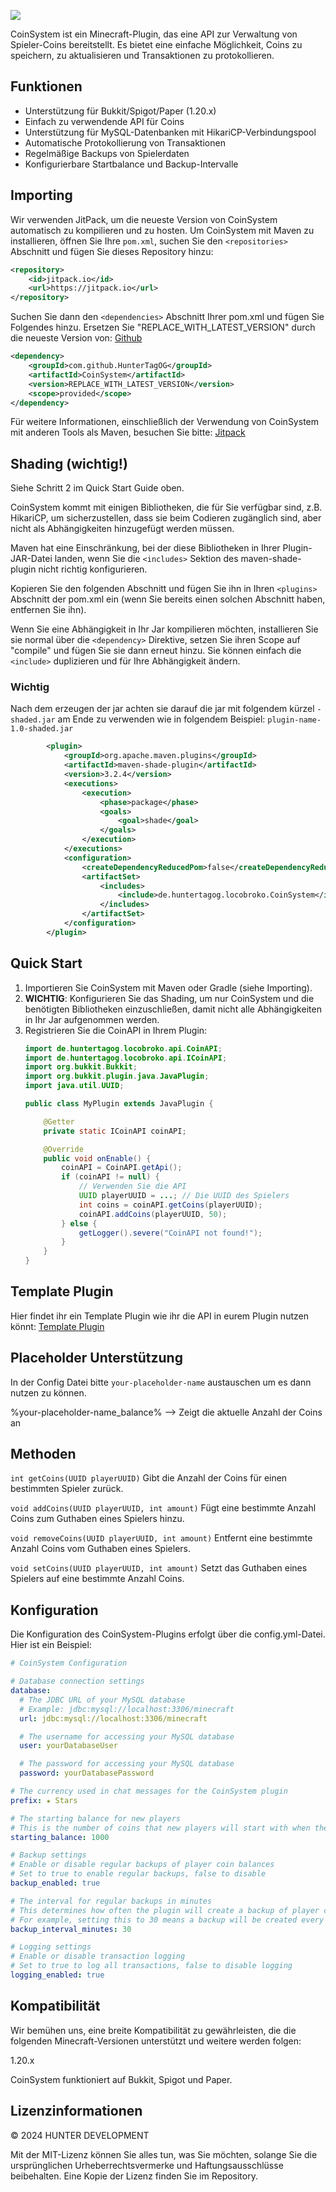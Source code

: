 [![](https://jitpack.io/v/HunterTagOG/CoinSystem.svg)](https://jitpack.io/#HunterTagOG/CoinSystem)

CoinSystem ist ein Minecraft-Plugin, das eine API zur Verwaltung von Spieler-Coins bereitstellt. Es bietet eine einfache Möglichkeit, Coins zu speichern, zu aktualisieren und Transaktionen zu protokollieren.

## Funktionen

- Unterstützung für Bukkit/Spigot/Paper (1.20.x)
- Einfach zu verwendende API für Coins
- Unterstützung für MySQL-Datenbanken mit HikariCP-Verbindungspool
- Automatische Protokollierung von Transaktionen
- Regelmäßige Backups von Spielerdaten
- Konfigurierbare Startbalance und Backup-Intervalle

## Importing

Wir verwenden JitPack, um die neueste Version von CoinSystem automatisch zu kompilieren und zu hosten. Um CoinSystem mit Maven zu installieren, öffnen Sie Ihre `pom.xml`, suchen Sie den `<repositories>` Abschnitt und fügen Sie dieses Repository hinzu:

```xml
<repository>
    <id>jitpack.io</id>
    <url>https://jitpack.io</url>
</repository>
```

Suchen Sie dann den `<dependencies>` Abschnitt Ihrer pom.xml und fügen Sie Folgendes hinzu. Ersetzen Sie "REPLACE_WITH_LATEST_VERSION" durch die neueste Version von: [Github](https://github.com/HunterTagOG/CoinSystem/releases)

```xml
<dependency>
    <groupId>com.github.HunterTagOG</groupId>
    <artifactId>CoinSystem</artifactId>
    <version>REPLACE_WITH_LATEST_VERSION</version>
    <scope>provided</scope>
</dependency>
```

Für weitere Informationen, einschließlich der Verwendung von CoinSystem mit anderen Tools als Maven, besuchen Sie bitte: [Jitpack](https://jitpack.io/#HunterTagOG/CoinSystem/)

## Shading (wichtig!)
Siehe Schritt 2 im Quick Start Guide oben.

CoinSystem kommt mit einigen Bibliotheken, die für Sie verfügbar sind, z.B. HikariCP, um sicherzustellen, dass sie beim Codieren zugänglich sind, aber nicht als Abhängigkeiten hinzugefügt werden müssen.

Maven hat eine Einschränkung, bei der diese Bibliotheken in Ihrer Plugin-JAR-Datei landen, wenn Sie die `<includes>` Sektion des maven-shade-plugin nicht richtig konfigurieren.

Kopieren Sie den folgenden Abschnitt und fügen Sie ihn in Ihren `<plugins>` Abschnitt der pom.xml ein (wenn Sie bereits einen solchen Abschnitt haben, entfernen Sie ihn).

Wenn Sie eine Abhängigkeit in Ihr Jar kompilieren möchten, installieren Sie sie normal über die `<dependency>` Direktive, setzen Sie ihren Scope auf "compile" und fügen Sie sie dann erneut hinzu. Sie können einfach die `<include>` duplizieren und für Ihre Abhängigkeit ändern.

### Wichtig

Nach dem erzeugen der jar achten sie darauf die jar mit folgendem kürzel `-shaded.jar` am Ende zu verwenden wie in folgendem Beispiel: `plugin-name-1.0-shaded.jar`

```xml
        <plugin>
            <groupId>org.apache.maven.plugins</groupId>
            <artifactId>maven-shade-plugin</artifactId>
            <version>3.2.4</version>
            <executions>
                <execution>
                    <phase>package</phase>
                    <goals>
                        <goal>shade</goal>
                    </goals>
                </execution>
            </executions>
            <configuration>
                <createDependencyReducedPom>false</createDependencyReducedPom>
                <artifactSet>
                    <includes>
                        <include>de.huntertagog.locobroko.CoinSystem</include>
                    </includes>
                </artifactSet>
            </configuration>
        </plugin>

```


## Quick Start

1. Importieren Sie CoinSystem mit Maven oder Gradle (siehe Importing).
2. **WICHTIG**: Konfigurieren Sie das Shading, um nur CoinSystem und die benötigten Bibliotheken einzuschließen, damit nicht alle Abhängigkeiten in Ihr Jar aufgenommen werden.
3. Registrieren Sie die CoinAPI in Ihrem Plugin:
    ```java
    import de.huntertagog.locobroko.api.CoinAPI;
    import de.huntertagog.locobroko.api.ICoinAPI;
    import org.bukkit.Bukkit;
    import org.bukkit.plugin.java.JavaPlugin;
    import java.util.UUID;

    public class MyPlugin extends JavaPlugin {

        @Getter
        private static ICoinAPI coinAPI;

        @Override
        public void onEnable() {
            coinAPI = CoinAPI.getApi();
            if (coinAPI != null) {
                // Verwenden Sie die API
                UUID playerUUID = ...; // Die UUID des Spielers
                int coins = coinAPI.getCoins(playerUUID);
                coinAPI.addCoins(playerUUID, 50);
            } else {
                getLogger().severe("CoinAPI not found!");
            }
        }
    }
    ```

## Template Plugin

Hier findet ihr ein Template Plugin wie ihr die API in eurem Plugin nutzen könnt: [Template Plugin](https://github.com/HunterTagOG/TemplateCoinSystemAPI?tab=readme-ov-file)


## Placeholder Unterstützung

In der Config Datei bitte `your-placeholder-name` austauschen um es dann nutzen zu können.


%your-placeholder-name_balance%         -->        Zeigt die aktuelle Anzahl der Coins an



## Methoden

`int getCoins(UUID playerUUID)`
Gibt die Anzahl der Coins für einen bestimmten Spieler zurück.

`void addCoins(UUID playerUUID, int amount)`
Fügt eine bestimmte Anzahl Coins zum Guthaben eines Spielers hinzu.

`void removeCoins(UUID playerUUID, int amount)`
Entfernt eine bestimmte Anzahl Coins vom Guthaben eines Spielers.

`void setCoins(UUID playerUUID, int amount)`
Setzt das Guthaben eines Spielers auf eine bestimmte Anzahl Coins.

## Konfiguration
Die Konfiguration des CoinSystem-Plugins erfolgt über die config.yml-Datei. Hier ist ein Beispiel:

```yaml
# CoinSystem Configuration

# Database connection settings
database:
  # The JDBC URL of your MySQL database
  # Example: jdbc:mysql://localhost:3306/minecraft
  url: jdbc:mysql://localhost:3306/minecraft

  # The username for accessing your MySQL database
  user: yourDatabaseUser

  # The password for accessing your MySQL database
  password: yourDatabasePassword

# The currency used in chat messages for the CoinSystem plugin
prefix: ★ Stars

# The starting balance for new players
# This is the number of coins that new players will start with when they first join the server
starting_balance: 1000

# Backup settings
# Enable or disable regular backups of player coin balances
# Set to true to enable regular backups, false to disable
backup_enabled: true

# The interval for regular backups in minutes
# This determines how often the plugin will create a backup of player coin balances
# For example, setting this to 30 means a backup will be created every 30 minutes
backup_interval_minutes: 30

# Logging settings
# Enable or disable transaction logging
# Set to true to log all transactions, false to disable logging
logging_enabled: true
```

## Kompatibilität
Wir bemühen uns, eine breite Kompatibilität zu gewährleisten, die die folgenden Minecraft-Versionen unterstützt und weitere werden folgen:

1.20.x

CoinSystem funktioniert auf Bukkit, Spigot und Paper.

## Lizenzinformationen

© 2024 HUNTER DEVELOPMENT

Mit der MIT-Lizenz können Sie alles tun, was Sie möchten, solange Sie die ursprünglichen Urheberrechtsvermerke und Haftungsausschlüsse beibehalten. Eine Kopie der Lizenz finden Sie im Repository.
